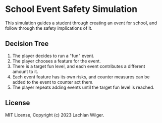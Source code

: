 # School Event Safety Simulation

This simulation guides a student through creating an event for school, and
follow through the safety implications of it.

## Decision Tree

1. The player decides to run a "fun" event.
2. The player chooses a feature for the event.
3. There is a target fun level, and each event contributes a different amount
   to it.
4. Each event feature has its own risks, and counter measures can be added to
   the event to counter act them.
5. The player repeats adding events until the target fun level is reached.

## License

MIT License, Copyright (c) 2023 Lachlan Wilger.
